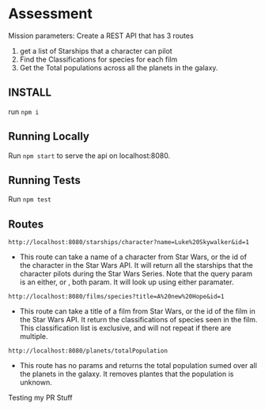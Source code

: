 # Assessment
Mission parameters: Create a REST API that has 3 routes
1. get a list of Starships that a character can pilot
2. Find the Classifications for species for each film
3. Get the Total populations across all the planets in the galaxy. 

## INSTALL

run `npm i`

## Running Locally

Run `npm start` to serve the api on localhost:8080. 

## Running Tests 

Run `npm test`

## Routes

```http://localhost:8080/starships/character?name=Luke%20Skywalker&id=1```
- This route can take a name of a character from Star Wars, or the id of the character in the Star Wars API. It will return all the starships that the character pilots during the Star Wars Series. Note that the query param is an either, or , both param. It will look up using either paramater. 

```http://localhost:8080/films/species?title=A%20new%20Hope&id=1```
- This route can take a title of a film from Star Wars, or the id of the film in the Star Wars API. It return the classifications of species seen in the film. This classification list is exclusive, and will not repeat if there are multiple. 

```http://localhost:8080/planets/totalPopulation```
- This route has no params and returns the total population sumed over all the planets in the galaxy. It removes plantes that the population is unknown. 

Testing my PR Stuff
